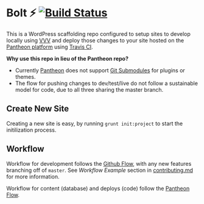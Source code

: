# Bolt :zap: [![Build Status](https://travis-ci.org/kopepasah/bolt.svg?branch=master)](https://travis-ci.org/kopepasah/bolt)

This is a WordPress scaffolding repo configured to setup sites to develop locally using [VVV][1] and deploy those changes to your site hosted on the [Pantheon platform][3] using [Travis CI][8].

__Why use this repo in lieu of the Pantheon repo?__
* Currently [Pantheon][3] does not support [Git Submodules][4] for plugins or themes.
* The flow for pushing changes to dev/test/live do not follow a sustainable model for code, due to all three sharing the master branch.

## Create New Site

Creating a new site is easy, by running `grunt init:project` to start the initilization process.

## Workflow

Workflow for development follows the [Github Flow][5], with any new features branching off of `master`. See _Workflow Example_ section in [contributing.md](contributing.md) for more information.

Workflow for content (database) and deploys (code) follow the [Pantheon Flow][6].

[1]: https://github.com/Varying-Vagrant-Vagrants/VVV
[2]: https://github.com/Varying-Vagrant-Vagrants/VVV#the-first-vagrant-up
[3]: https://www.getpantheon.com
[4]: https://git-scm.com/book/en/v2/Git-Tools-Submodules
[5]: https://guides.github.com/introduction/flow/
[6]: https://pantheon.io/docs/pantheon-workflow/
[7]: https://github.com/Varying-Vagrant-Vagrants/VVV/wiki/Auto-site-Setup#the-domains-for-your-site
[8]: http://travis-ci.org
